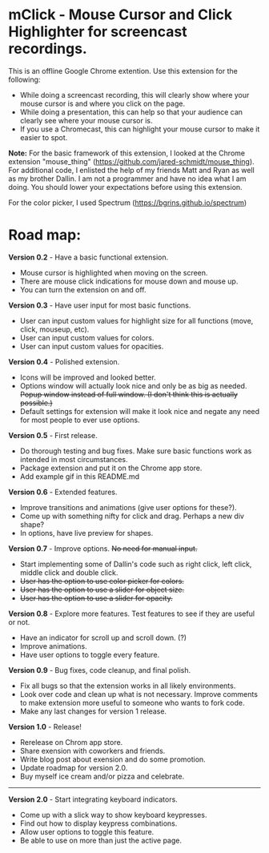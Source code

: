 # mClick - Mouse Cursor and Click Highlighter for screencast recordings.

This is an offline Google Chrome extention. Use this extension for the following:
* While doing a screencast recording, this will clearly show where your mouse cursor is and where you click on the page.
* While doing a presentation, this can help so that your audience can clearly see where your mouse cursor is.
* If you use a Chromecast, this can highlight your mouse cursor to make it easier to spot.

**Note:** For the basic framework of this extension, I looked at the Chrome extension "mouse_thing" (https://github.com/jared-schmidt/mouse_thing). For additional code, I enlisted the help of my friends Matt and Ryan as well as my brother Dallin. I am not a programmer and have no idea what I am doing. You should lower your expectations before using this extension.

For the color picker, I used Spectrum (https://bgrins.github.io/spectrum)

# Road map:

**Version 0.2** - Have a basic functional extension.
* Mouse cursor is highlighted when moving on the screen.
* There are mouse click indications for mouse down and mouse up.
* You can turn the extension on and off.

**Version 0.3** - Have user input for most basic functions.
* User can input custom values for highlight size for all functions (move, click, mouseup, etc).
* User can input custom values for colors.
* User can input custom values for opacities.

**Version 0.4** - Polished extension.
* Icons will be improved and looked better.
* Options window will actually look nice and only be as big as needed. ~~Popup window instead of full window. (I don't think this is actually possible.)~~
* Default settings for extension will make it look nice and negate any need for most people to ever use options.

**Version 0.5** - First release.
* Do thorough testing and bug fixes. Make sure basic functions work as intended in most circumstances.
* Package extension and put it on the Chrome app store.
* Add example gif in this README.md

**Version 0.6** - Extended features.
* Improve transitions and animations (give user options for these?).
* Come up with something nifty for click and drag. Perhaps a new div shape?
* In options, have live preview for shapes.

**Version 0.7** - Improve options. ~~No need for manual input.~~
* Start implementing some of Dallin's code such as right click, left click, middle click and double click.
* ~~User has the option to use color picker for colors.~~
* ~~User has the option to use a slider for object size.~~
* ~~User has the option to use a slider for opacity.~~

**Version 0.8** - Explore more features. Test features to see if they are useful or not.
* Have an indicator for scroll up and scroll down. (?)
* Improve animations.
* Have user options to toggle every feature.

**Version 0.9** - Bug fixes, code cleanup, and final polish.
* Fix all bugs so that the extension works in all likely environments.
* Look over code and clean up what is not necessary. Improve comments to make extension more useful to someone who wants to fork code.
* Make any last changes for version 1 release.

**Version 1.0** - Release!
* Rerelease on Chrom app store.
* Share exension with coworkers and friends.
* Write blog post about exension and do some promotion.
* Update roadmap for version 2.0.
* Buy myself ice cream and/or pizza and celebrate.

---
**Version 2.0** - Start integrating keyboard indicators.
* Come up with a slick way to show keyboard keypresses.
* Find out how to display keypress combinations.
* Allow user options to toggle this feature.
* Be able to use on more than just the active page.
